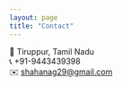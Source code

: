 ```yaml
---
layout: page
title: "Contact"
---
```


📍 Tiruppur, Tamil Nadu  
📞 +91-9443439398  
✉️ [shahanag29@gmail.com](mailto:shahanag29@gmail.com)  
